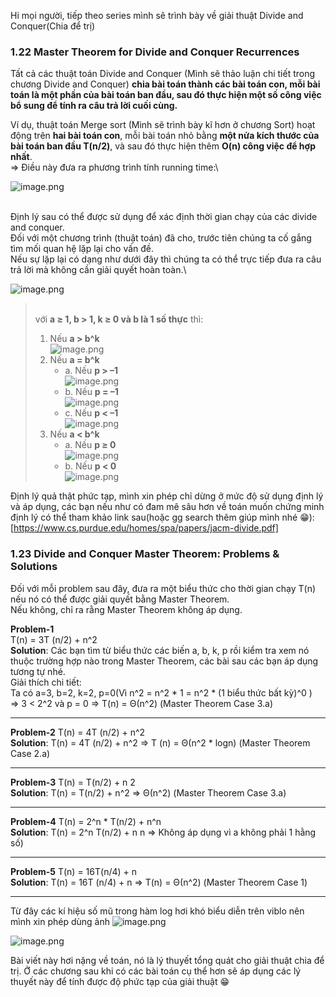 Hi mọi người, tiếp theo series mình sẽ trình bày về giải thuật Divide and Conquer(Chia để trị)

### 1.22 Master Theorem for Divide and Conquer Recurrences

Tất cả các thuật toán Divide and Conquer (Mình sẽ thảo luận chi tiết trong chương Divide and Conquer) **chia bài toán thành các bài toán con, mỗi bài toán là một phần của bài toán ban đầu, sau đó thực hiện một số công việc bổ sung để tính ra câu trả lời cuối cùng.**

Ví dụ, thuật toán Merge sort (Mình sẽ trình bày kĩ hơn ở chương Sort) hoạt động trên **hai bài toán con**, mỗi bài toán nhỏ bằng **một nửa kích thước của bài toán ban đầu T(n/2)**, và sau đó thực hiện thêm **O(n) công việc để hợp nhất**.\
=> Điều này đưa ra phương trình tính running time:\

![image.png](https://images.viblo.asia/ade7d8d0-ff6f-4b4f-8742-2413d02ab672.png)

\
Định lý sau có thể được sử dụng để xác định thời gian chạy của các divide and conquer.\
Đối với một chương trình (thuật toán) đã cho, trước tiên chúng ta cố gắng tìm mối quan hệ lặp lại cho vấn đề.\
Nếu sự lặp lại có dạng như dưới đây thì chúng ta có thể trực tiếp đưa ra câu trả lời mà không cần giải quyết hoàn toàn.\

![image.png](https://images.viblo.asia/4bb6cf3c-e62c-4105-bf11-e8f67266131a.png)
> \
> với **a ≥ 1, b > 1, k ≥ 0 và b là 1 số thực** thì: 
> 1.  Nếu **a > b^k**  \
>   ![image.png](https://images.viblo.asia/f65260a4-c70f-48f1-999f-3e8878391ad9.png)
> 2.   Nếu **a = b^k**
>         * a. Nếu **p > –1** \
> ![image.png](https://images.viblo.asia/0cf854b5-cb59-429b-987b-530cb5d9f34b.png)
>         * b. Nếu **p = –1** \
> ![image.png](https://images.viblo.asia/692ac282-ac1c-49b8-8ecf-ba478326e2bc.png)
>         * c. Nếu **p < –1** \
> ![image.png](https://images.viblo.asia/e38e957c-44b3-4504-a4e9-9fad23059402.png)
> 3.   Nếu **a < b^k**
>         * a. Nếu **p ≥ 0** \
> ![image.png](https://images.viblo.asia/6fd5c174-056f-4a39-8f9b-44b52df77a7a.png)
>         * b. Nếu **p < 0** \
> ![image.png](https://images.viblo.asia/33d2213a-0bfc-476c-a52e-d4846cb3d2b3.png)


Định lý quả thật phức tạp, mình xin phép chỉ dừng ở mức độ sử dụng định lý và áp dụng, các bạn nếu như có đam mê sâu hơn về toán muốn chứng minh định lý có thể tham khảo link sau(hoặc gg search thêm giúp mình nhé 😁):\
[https://www.cs.purdue.edu/homes/spa/papers/jacm-divide.pdf]

### 1.23 Divide and Conquer Master Theorem: Problems & Solutions
Đối với mỗi problem sau đây, đưa ra một biểu thức cho thời gian chạy T(n) nếu nó có thể được giải quyết bằng Master Theorem.\
Nếu không, chỉ ra rằng Master Theorem không áp dụng.

**Problem-1**\
T(n) = 3T (n/2) + n^2\
**Solution**: Các bạn tìm từ biểu thức các biến a, b, k, p rồi kiểm tra xem nó thuộc trường hợp nào trong Master Theorem, các bài sau các bạn áp dụng tương tự nhé.\
Giải thích chi tiết:\
Ta có a=3, b=2, k=2, p=0(Vì n^2 = n^2 * 1 = n^2 * (1 biểu thức bất kỳ)^0 )\
⇒ 3 < 2^2 và p = 0 ⇒ T(n) = Θ(n^2) (Master Theorem Case 3.a)


-----

**Problem-2**
T(n) = 4T (n/2) + n^2\
**Solution**: T(n) = 4T (n/2) + n^2 ⇒ T (n) = Θ(n^2 * logn) (Master Theorem Case 2.a)



-----


**Problem-3**
T(n) = T(n/2) + n 2\
**Solution**: T(n) = T(n/2) + n^2 ⇒ Θ(n^2) (Master Theorem Case 3.a)


-----


**Problem-4**
T(n) = 2^n * T(n/2) + n^n\
**Solution**: T(n) = 2^n T(n/2) + n n ⇒ Không áp dụng vì a không phải 1 hằng số)


-----



**Problem-5**
T(n) = 16T(n/4) + n\
**Solution**: T(n) = 16T (n/4) + n ⇒ T(n) = Θ(n^2) (Master Theorem Case 1)


-----


Từ đây các kí hiệu số mũ trong hàm log hơi khó biểu diễn trên viblo nên mình xin phép dùng ảnh 
![image.png](https://images.viblo.asia/b4c5751c-eeb5-4009-8381-ec8e1d332ea9.png)

![image.png](https://images.viblo.asia/6f1d6f27-84ac-43ed-b682-a100e04b29d0.png)

Bài viết này hơi nặng về toán, nó là lý thuyết tổng quát cho giải thuật chia để trị. Ở các chương sau khi có các bài toán cụ thể hơn sẽ áp dụng các lý thuyết này để tính được độ phức tạp của giải thuật 😁